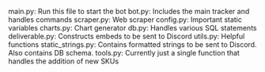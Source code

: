 main.py: Run this file to start the bot
bot.py: Includes the main tracker and handles commands
scraper.py: Web scraper
config.py: Important static variables
charts.py: Chart generator
db.py: Handles various SQL statements
deliverable.py: Constructs embeds to be sent to Discord
utils.py: Helpful functions
static_strings.py: Contains formatted strings to be sent to Discord. Also contains DB schema.
tools.py: Currently just a single function that handles the addition of new SKUs
